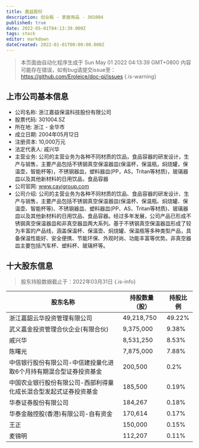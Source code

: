 ```yaml
---
title: 嘉益股份
description: 创业板 - 家居用品 - 301004
published: true
date: 2022-05-01T04:13:39.000Z
tags: stock
editor: markdown
dateCreated: 2022-01-01T00:00:00.000Z
---
```


> 本页面由自动化程序生成于 Sun May 01 2022 04:13:39 GMT+0800
> 内容可能存在错误，如有bug请提交issue至：https://github.com/Eroleice/doc-pi/issues
{.is-warning}

## 上市公司基本信息
- 公司名称: 浙江嘉益保温科技股份有限公司
- 股票代码: 301004.SZ
- 所在地: 浙江 - 金华市
- 成立日期: 2004年05月12日
- 注册资本: 10,000万元
- 法定代表人: 戚兴华
- 主营业务: 公司的主营业务为各种不同材质的饮品，食品容器的研发设计，生产与销售，主要产品包括不锈钢真空保温器皿(保温杯，保温瓶，焖烧罐，保温壶，智能杯等)，不锈钢器皿，塑料器皿(PP，AS，Tritan等材质)，玻璃器皿以及其他新材料的日用饮品，食品容器
- 公司官网: www.cayigroup.com
- 公司介绍: 公司的主营业务为各种不同材质的饮品、食品容器的研发设计、生产与销售，主要产品包括不锈钢真空保温器皿(保温杯、保温瓶、焖烧罐、保温壶、智能杯等)、不锈钢器皿、塑料器皿(PP、AS、Tritan等材质)、玻璃器皿以及其他新材料的日用饮品、食品容器。经过多年发展，公司产品已形成不锈钢真空保温器皿和非真空器皿两大系列。基于不锈钢真空保温器皿形成了较为丰富的产品线，涵盖保温杯、保温壶、焖烧罐、保温瓶等多种类型产品，具备保温性能好、安全便携、节能环保、外观时尚、功能丰富等优势。非真空器皿主要包括汽车杯、塑料杯、玻璃杯等。


## 十大股东信息
> 股东持股数据截止于：2022年03月31日
{.is-info}

| 股东名称 | 持股数量（股） | 持股比例 |
| --- | --- | --- |
| 浙江嘉韶云华投资管理有限公司 | 49,218,750 | 49.22% |
| 武义嘉金投资管理合伙企业(有限合伙) | 9,375,000 | 9.38% |
| 戚兴华 | 8,531,250 | 8.53% |
| 陈曙光 | 7,875,000 | 7.88% |
| 中信银行股份有限公司-中信建投量化进取6个月持有期混合型证券投资基金 | 200,500 | 0.2% |
| 中国农业银行股份有限公司-西部利得量化成长混合型发起式证券投资基金 | 185,500 | 0.19% |
| 华泰证券股份有限公司 | 184,267 | 0.18% |
| 华泰金融控股(香港)有限公司-自有资金 | 170,614 | 0.17% |
| 王正 | 150,000 | 0.15% |
| 麦锦明 | 112,207 | 0.11% |




